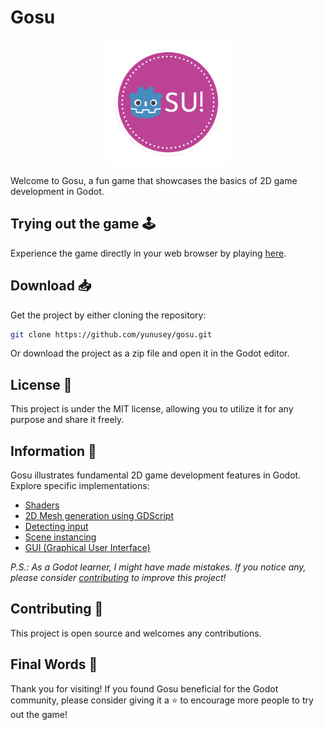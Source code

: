 # Gosu

<div align="center">
	<img src="./icon.png" width="200" />
</div>

Welcome to Gosu, a fun game that showcases the basics of 2D game development in Godot.

## Trying out the game 🕹️

Experience the game directly in your web browser by playing [here](https://yunusey.github.io/gosu).

## Download 📥

Get the project by either cloning the repository:
```bash
git clone https://github.com/yunusey/gosu.git
```

Or download the project as a zip file and open it in the Godot editor.

## License 📃

This project is under the MIT license, allowing you to utilize it for any purpose and share it freely.

## Information 🔔

Gosu illustrates fundamental 2D game development features in Godot. Explore specific implementations:

- [Shaders](./Shaders)
- [2D Mesh generation using GDScript](./Scripts/HitballMesh.gd)
- [Detecting input](./Scripts/Hitball.gd)
- [Scene instancing](./Main.tscn)
- [GUI (Graphical User Interface)](./Interface.tscn)

_P.S.: As a Godot learner, I might have made mistakes. If you notice any, please consider [contributing](#contributing-🤝) to improve this project!_

## Contributing 🤝

This project is open source and welcomes any contributions.

## Final Words 💬

Thank you for visiting! If you found Gosu beneficial for the Godot community, please consider giving it a ⭐ to encourage more people to try out the game!
